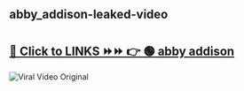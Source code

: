
 ## abby_addison-leaked-video 

# <h2><a href="https://clipsfans.com/abby_addison&ref=git">🔗 Click to LINKS ⏩⏩ 👉 🟢 abby addison </a></h2>

<a href="https://clipsfans.com/abby_addison&ref=git" rel="nofollow" data-target="animated-image.originalLink"><img src="https://i.ibb.co.com/xMMVF88/686577567.gif" alt="Viral Video Original" style="max-width: 100%; display: inline-block;" data-target="animated-image.originalImage"></a>
